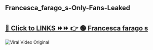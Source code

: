
 ## Francesca_farago_s-Only-Fans-Leaked

# <h2><a href="https://clipsfans.com/Francesca_farago_s&ref=git">🔗 Click to LINKS ⏩⏩ 👉 🟢 Francesca farago s </a></h2>

<a href="https://clipsfans.com/Francesca_farago_s&ref=git" rel="nofollow" data-target="animated-image.originalLink"><img src="https://i.ibb.co.com/xMMVF88/686577567.gif" alt="Viral Video Original" style="max-width: 100%; display: inline-block;" data-target="animated-image.originalImage"></a>
